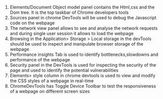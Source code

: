1. Elements/Document Object model panel contains the Html,css and the Dom tree. It is the top taskbar of Chrome developers tools
2. Sources panel in chrome DevTools will be used to debug the Javascript code on the webpage
3. The network view panel allows to see and analyse the network requests and during single user session it allows to load the webpage
4. Browsing in the Application> Storage > Local storage in the devTools should be used to inspect and manipulate browser storage of the webpage
5. Performance insights Tab is used to identify bottlenecks,slowdowns and performance of the webpage
6. Security panel in the  DevTools is used for inspecting the security of the page and used to identify the potential vulnerabilities
7. Elements> style column in chrome devtools is used to view and modify the CSS styles of a webpage in real-time
8. ChromeDevTools has Toggle Device Toolbar to test the responsiveness of a  webpage on different screen sizes
